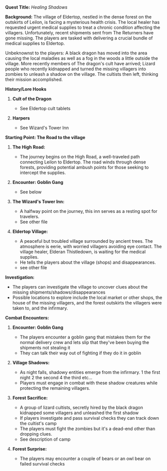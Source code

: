 **Quest Title:** *Healing Shadows*

**Background:**
The village of Eldertop, nestled in the dense forest on the outskirts of Leilon, is facing a mysterious health crisis. The local healer has requested urgent medical supplies to treat a chronic condition affecting the villagers. Unfortunately, recent shipments sent from The Returners have gone missing. The players are tasked with delivering a crucial bundle of medical supplies to Eldertop.

Unbeknownst to the players: A black dragon has moved into the area causing the local maladies as well as a fog in the woods a little outside the village. More recently members of The dragon's cult have arrived; Lizard people who recently kidnapped and turned the missing villagers into zombies to unleash a shadow on the village. The cultists then left, thinking their mission accomplished.

**History/Lore Hooks**

1. **Cult of the Dragon**
   - See Eldertop cult tablets

2. **Harpers**
   - See Wizard's Tower Inn

**Starting Point: The Road to the village**

1. **The High Road:**
   - The journey begins on the High Road, a well-traveled path connecting Leilon to Eldertop. The road winds through dense forests, providing potential ambush points for those seeking to intercept the supplies.

2. **Encounter: Goblin Gang**
   - See below

3. **The Wizard's Tower Inn:**
   - A halfway point on the journey, this inn serves as a resting spot for travelers.
   - See other file

4. **Eldertop Village:**
   - A peaceful but troubled village surrounded by ancient trees. The atmosphere is eerie, with worried villagers avoiding eye contact. The village healer, Elderan Thistledown, is waiting for the medical supplies.
   - He tells the players about the village (shops) and disappearances.
   - see other file

**Investigation:**
   - The players can investigate the village to uncover clues about the missing shipments/shadows/disappearances
   - Possible locations to explore include the local market or other shops, the house of the missing villagers, and the forest outskirts the villagers were taken to, and the infirmary.

**Combat Encounters:**

1. **Encounter: Goblin Gang**
   - The players encounter a goblin gang that mistakes them for the normal delivery crew and lets slip that they've been buying the shipments not stealing it
   - They can talk their way out of fighting if they do it in goblin

2. **Village Shadows:**
   - As night falls, shadowy entities emerge from the infirmary. 1 the first night 2 the second 4 the third etc...
   - Players must engage in combat with these shadow creatures while protecting the remaining villagers.

3. **Forest Sacrifice:**
   - A group of lizard cultists, secretly hired by the black dragon kidnapped some villagers and unleashed the first shadow
   - If players investigate and pass survival checks they can track down the cultist's camp
   - The players must fight the zombies but it's a dead-end other than dropping clues.
   - See description of camp

4. **Forest Surprise:**
   - The players may encounter a couple of bears or an owl bear on failed survival checks


